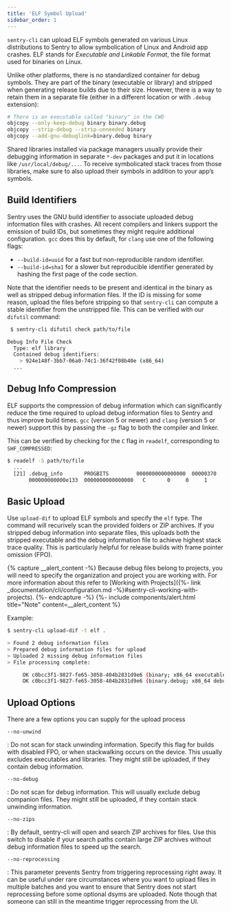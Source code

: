 ```yaml
---
title: 'ELF Symbol Upload'
sidebar_order: 1
---
```


`sentry-cli` can upload ELF symbols generated on various Linux distributions to
Sentry to allow symbolication of Linux and Android app crashes. ELF stands for
_Executable and Linkable Format_, the file format used for binaries on Linux.

Unlike other platforms, there is no standardized container for debug symbols.
They are part of the binary (executable or library) and stripped when generating
release builds due to their size. However, there is a way to retain them in a
separate file (either in a different location or with `.debug` extension):

```bash
# There is an executable called "binary" in the CWD
objcopy --only-keep-debug binary binary.debug
objcopy --strip-debug --strip-unneeded binary
objcopy --add-gnu-debuglink=binary.debug binary
```

Shared libraries installed via package managers usually provide their debugging
information in separate `*-dev` packages and put it in locations like
`/usr/local/debug/...`. To receive symbolicated stack traces from those
libraries, make sure to also upload their symbols in addition to your app’s
symbols.

## Build Identifiers

Sentry uses the GNU build identifier to associate uploaded debug information
files with crashes. All recent compilers and linkers support the emission of
build IDs, but sometimes they might require additional configuration. `gcc` does
this by default, for `clang` use one of the following flags:

* `--build-id=uuid` for a fast but non-reproducible random identifier.
* `--build-id=sha1` for a slower but reproducible identifier generated by
  hashing the first page of the code section.

Note that the identifier needs to be present and identical in the binary as well
as stripped debug information files. If the ID is missing for some reason,
upload the files before stripping so that `sentry-cli` can compute a stable
identifier from the unstripped file. This can be verified with our `difutil`
command:

```bash
 $ sentry-cli difutil check path/to/file

Debug Info File Check
  Type: elf library
  Contained debug identifiers:
    > 924e148f-3bb7-06a0-74c1-36f42f08b40e (x86_64)
  ...
```

## Debug Info Compression

ELF supports the compression of debug information which can significantly reduce
the time required to upload debug information files to Sentry and thus improve
build times. `gcc` (version 5 or newer) and `clang` (version 5 or newer) support
this by passing the `-gz` flag to both the compiler and linker.

This can be verified by checking for the `C` flag in `readelf`, corresponding to
`SHF_COMPRESSED`:

```bash
$ readelf -S path/to/file
  ...
  [21] .debug_info       PROGBITS         0000000000000000  00000370
       000000000000e133  0000000000000000   C       0     0     1
```

## Basic Upload

Use `upload-dif` to upload ELF symbols and specify the `elf` type. The command
will recurively scan the provided folders or ZIP archives. If you stripped debug
information into separate files, this uploads both the stripped executable and
the debug information file to achieve highest stack trace quality. This is
particularly helpful for release builds with frame pointer omission (FPO).

{% capture __alert_content -%}
Because debug files belong to projects, you will need to specify the organization and project you are working with. For more information about this refer to [Working with Projects]({%- link _documentation/cli/configuration.md -%}#sentry-cli-working-with-projects).
{%- endcapture -%}
{%- include components/alert.html
  title="Note"
  content=__alert_content
%}

Example:

```bash
$ sentry-cli upload-dif -t elf .

> Found 2 debug information files
> Prepared debug information files for upload
> Uploaded 2 missing debug information files
> File processing complete:

     OK c0bcc3f1-9827-fe65-3058-404b2831d9e6 (binary; x86_64 executable)
     OK c0bcc3f1-9827-fe65-3058-404b2831d9e6 (binary.debug; x86_64 debug companion)
```

## Upload Options

There are a few options you can supply for the upload process

`--no-unwind`

: Do not scan for stack unwinding information. Specify this flag for builds with
  disabled FPO, or when stackwalking occurs on the device. This usually excludes
  executables and libraries. They might still be uploaded, if they contain debug
  information.

`--no-debug`

: Do not scan for debug information. This will usually exclude debug companion
  files. They might still be uploaded, if they contain stack unwinding
  information.

`--no-zips`

: By default, sentry-cli will open and search ZIP archives for files. Use this
  switch to disable if your search paths contain large ZIP archives without
  debug information files to speed up the search.

`--no-reprocessing`

: This parameter prevents Sentry from triggering reprocessing right away. It can
  be useful under rare circumstances where you want to upload files in multiple
  batches and you want to ensure that Sentry does not start reprocessing before
  some optional dsyms are uploaded. Note though that someone can still in the
  meantime trigger reprocessing from the UI.
